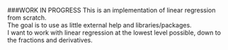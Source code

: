 ###WORK IN PROGRESS 
This is an implementation of linear regression from scratch.  
The goal is to use as little external help and libraries/packages.  
I want to work with linear regression at the lowest level possible, down to the fractions and derivatives.

